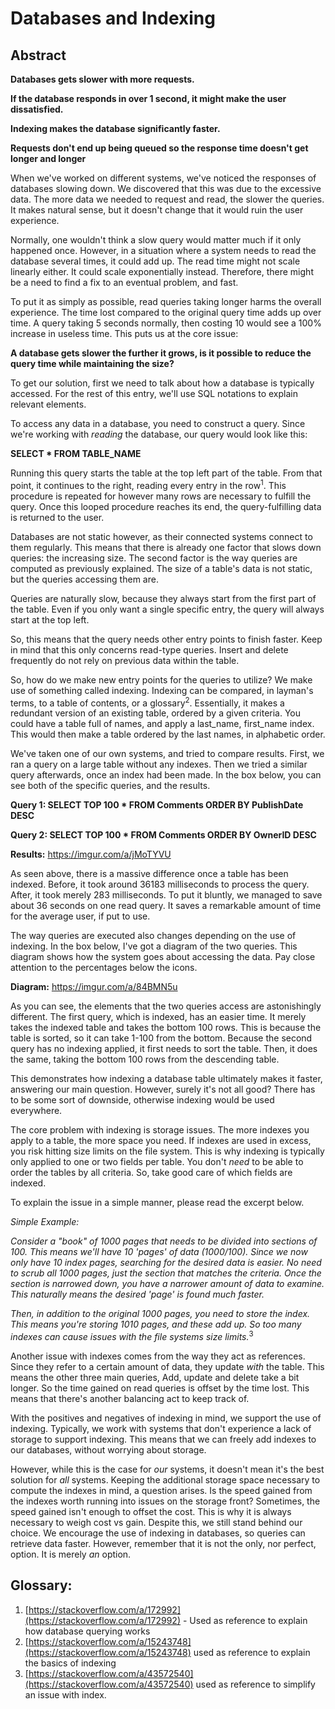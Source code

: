 # Databases and Indexing

## Abstract
**Databases gets slower with more requests.**

**If the database responds in over 1 second, it might make the user dissatisfied.**

**Indexing makes the database significantly faster.**

**Requests don&#39;t end up being queued so the response time doesn&#39;t get longer and longer**


When we&#39;ve worked on different systems, we&#39;ve noticed the responses of databases slowing down. We discovered that this was due to the excessive data. The more data we needed to request and read, the slower the queries. It makes natural sense, but it doesn&#39;t change that it would ruin the user experience.

Normally, one wouldn&#39;t think a slow query would matter much if it only happened once. However, in a situation where a system needs to read the database several times, it could add up. The read time might not scale linearly either. It could scale exponentially instead. Therefore, there might be a need to find a fix to an eventual problem, and fast.

To put it as simply as possible, read queries taking longer harms the overall experience. The time lost compared to the original query time adds up over time. A query taking 5 seconds normally, then costing 10 would see a 100% increase in useless time. This puts us at the core issue:

**A database gets slower the further it grows, is it possible to reduce the query time while maintaining the size?**

To get our solution, first we need to talk about how a database is typically accessed. For the rest of this entry, we&#39;ll use SQL notations to explain relevant elements.

To access any data in a database, you need to construct a query. Since we&#39;re working with _reading_ the database, our query would look like this:

**SELECT \* FROM TABLE\_NAME**

Running this query starts the table at the top left part of the table. From that point, it continues to the right, reading every entry in the row<sup>1</sup>. This procedure is repeated for however many rows are necessary to fulfill the query. Once this looped procedure reaches its end, the query-fulfilling data is returned to the user.

Databases are not static however, as their connected systems connect to them regularly. This means that there is already one factor that slows down queries: the increasing size. The second factor is the way queries are computed as previously explained. The size of a table&#39;s data is not static, but the queries accessing them are.

Queries are naturally slow, because they always start from the first part of the table. Even if you only want a single specific entry, the query will always start at the top left.

So, this means that the query needs other entry points to finish faster. Keep in mind that this only concerns read-type queries. Insert and delete frequently do not rely on previous data within the table.

So, how do we make new entry points for the queries to utilize? We make use of something called indexing. Indexing can be compared, in layman&#39;s terms, to a table of contents, or a glossary<sup>2</sup>. Essentially, it makes a redundant version of an existing table, ordered by a given criteria. You could have a table full of names, and apply a last\_name, first\_name index. This would then make a table ordered by the last names, in alphabetic order.

We&#39;ve taken one of our own systems, and tried to compare results. First, we ran a query on a large table without any indexes. Then we tried a similar query afterwards, once an index had been made. In the box below, you can see both of the specific queries, and the results.

**Query 1: SELECT TOP 100 \* FROM Comments ORDER BY PublishDate DESC** 

**Query 2: SELECT TOP 100 \* FROM Comments ORDER BY OwnerID DESC**

**Results:** https://imgur.com/a/jMoTYVU

As seen above, there is a massive difference once a table has been indexed. Before, it took around 36183 milliseconds to process the query. After, it took merely 283 milliseconds. To put it bluntly, we managed to save about 36 seconds on one read query. It saves a remarkable amount of time for the average user, if put to use.

The way queries are executed also changes depending on the use of indexing. In the box below, I&#39;ve got a diagram of the two queries. This diagram shows how the system goes about accessing the data. Pay close attention to the percentages below the icons.

**Diagram:** https://imgur.com/a/84BMN5u

As you can see, the elements that the two queries access are astonishingly different. The first query, which is indexed, has an easier time. It merely takes the indexed table and takes the bottom 100 rows. This is because the table is sorted, so it can take 1-100 from the bottom. Because the second query has no indexing applied, it first needs to sort the table. Then, it does the same, taking the bottom 100 rows from the descending table.

This demonstrates how indexing a database table ultimately makes it faster, answering our main question. However, surely it&#39;s not all good? There has to be some sort of downside, otherwise indexing would be used everywhere.

The core problem with indexing is storage issues. The more indexes you apply to a table, the more space you need. If indexes are used in excess, you risk hitting size limits on the file system. This is why indexing is typically only applied to one or two fields per table. You don&#39;t _need_ to be able to order the tables by all criteria. So, take good care of which fields are indexed.

To explain the issue in a simple manner, please read the excerpt below.

 _Simple Example:_
 
 _Consider a &quot;book&quot; of 1000 pages that needs to be divided into sections of 100. This means we&#39;ll have 10 &#39;pages&#39; of data (1000/100). Since we now only have 10 index pages, searching for the desired data is easier. No need to scrub all 1000 pages, just the section that matches the criteria. Once the section is narrowed down, you have a narrower amount of data to examine. This naturally means the desired &#39;page&#39; is found much faster._
 
_Then, in addition to the original 1000 pages, you need to store the index. This means you&#39;re storing 1010 pages, and these add up. So too many indexes can cause issues with the file systems size limits._<sup>3</sup>

Another issue with indexes comes from the way they act as references. Since they refer to a certain amount of data, they update _with_ the table. This means the other three main queries, Add, update and delete take a bit longer. So the time gained on read queries is offset by the time lost. This means that there&#39;s another balancing act to keep track of.

With the positives and negatives of indexing in mind, we support the use of indexing. Typically, we work with systems that don&#39;t experience a lack of storage to support indexing. This means that we can freely add indexes to our databases, without worrying about storage.

However, while this is the case for _our_ systems, it doesn&#39;t mean it&#39;s the best solution for _all_ systems. Keeping the additional storage space necessary to compute the indexes in mind, a question arises. Is the speed gained from the indexes worth running into issues on the storage front? Sometimes, the speed gained isn&#39;t enough to offset the cost. This is why it is always necessary to weigh cost vs gain.
Despite this, we still stand behind our choice. We encourage the use of indexing in databases, so queries can retrieve data faster. However, remember that it is not the only, nor perfect, option. It is merely _an_ option.

## Glossary:

1. [https://stackoverflow.com/a/172992](https://stackoverflow.com/a/172992) - Used as reference to explain how database querying works
2. [https://stackoverflow.com/a/15243748](https://stackoverflow.com/a/15243748) used as reference to explain the basics of indexing
3. [https://stackoverflow.com/a/43572540](https://stackoverflow.com/a/43572540) used as reference to simplify an issue with index.
